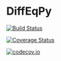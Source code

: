 # DiffEqPy

[![Build Status](https://travis-ci.org/ChrisRackauckas/DiffEqPy.jl.svg?branch=master)](https://travis-ci.org/ChrisRackauckas/DiffEqPy.jl)

[![Coverage Status](https://coveralls.io/repos/ChrisRackauckas/DiffEqPy.jl/badge.svg?branch=master&service=github)](https://coveralls.io/github/ChrisRackauckas/DiffEqPy.jl?branch=master)

[![codecov.io](http://codecov.io/github/ChrisRackauckas/DiffEqPy.jl/coverage.svg?branch=master)](http://codecov.io/github/ChrisRackauckas/DiffEqPy.jl?branch=master)
